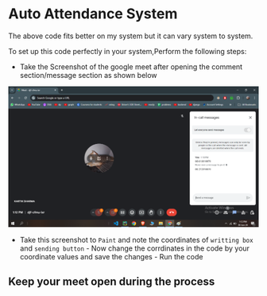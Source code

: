 # Auto Attendance System

The above code fits better on my system but it can vary system to system.

To set up this code perfectly in your system,Perform the following steps:

- Take the Screenshot of the google meet after opening the comment section/message section as shown below


![Screenshot](https://github.com/Dartpixel/Auto-Attendance/blob/master/screenshot.PNG)


- Take this screenshot to `Paint` and note the coordinates of `writting box` and `sending button` - Now change the corrdinates in the code by your coordinate values and save the changes - Run the code
## Keep your meet open during the process
